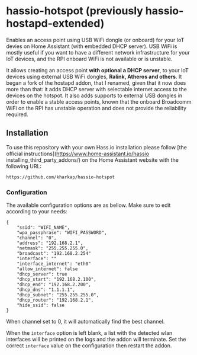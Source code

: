 # hassio-hotspot (previously hassio-hostapd-extended)
Enables an access point using USB WiFi dongle (or onboard) for your IoT devies on Home Assistant (with embedded DHCP server). USB WiFi is mostly useful if you want to have a different network infrastructure for your IoT devices, and the RPI onboard WiFi is not available or is unstable.

It allows creating an access point **with optional a DHCP server**, to your IoT devices using external USB WiFi dongles, **Ralink, Atheros and others**. It began a fork of the hostapd addon, that I renamed, given that it now does more than that: it adds DHCP server with selectable internet access to the devices on the hotspot. It also adds supports to external USB dongles in order to enable a stable access points, known that the onboard Broadcomm WiFi on the RPI has unstable operation and does not provide the reliability required.

## Installation

To use this repository with your own Hass.io installation please follow [the official instructions](https://www.home-assistant.io/hassio installing_third_party_addons/) on the Home Assistant website with the following URL:

```txt
https://github.com/kharkap/hassio-hotspot
```

### Configuration

The available configuration options are as bellow. Make sure to edit
according to your needs:

```
{
    "ssid": "WIFI_NAME",
    "wpa_passphrase": "WIFI_PASSWORD",
    "channel": "0",
    "address": "192.168.2.1",
    "netmask": "255.255.255.0",
    "broadcast": "192.168.2.254"
    "interface": ""
    "interface_internet": "eth0"
    "allow_internet": false
    "dhcp_server": true
    "dhcp_start": "192.168.2.100",
    "dhcp_end": "192.168.2.200",
    "dhcp_dns": "1.1.1.1",
    "dhcp_subnet": "255.255.255.0",
    "dhcp_router": "192.168.2.1",
    "hide_ssid": false
}

```
When channel set to 0, it will automatically find the best channel. 

When the `interface` option is left blank, a list with the detected wlan
interfaces will be printed on the logs and the addon will terminate. Set
the correct `interface` value on the configuration then restart the addon.
